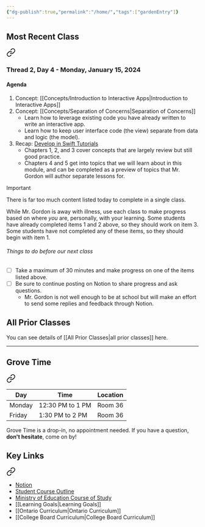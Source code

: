 ```yaml
---
{"dg-publish":true,"permalink":"/home/","tags":["gardenEntry"]}
---
```


## Most Recent Class

<div class="transclusion internal-embed is-loaded"><a class="markdown-embed-link" href="/thread-2/day-4/" aria-label="Open link"><svg xmlns="http://www.w3.org/2000/svg" width="24" height="24" viewBox="0 0 24 24" fill="none" stroke="currentColor" stroke-width="2" stroke-linecap="round" stroke-linejoin="round" class="svg-icon lucide-link"><path d="M10 13a5 5 0 0 0 7.54.54l3-3a5 5 0 0 0-7.07-7.07l-1.72 1.71"></path><path d="M14 11a5 5 0 0 0-7.54-.54l-3 3a5 5 0 0 0 7.07 7.07l1.71-1.71"></path></svg></a><div class="markdown-embed">




### Thread 2, Day 4 - Monday, January 15, 2024
#### Agenda

1. Concept: [[Concepts/Introduction to Interactive Apps\|Introduction to Interactive Apps]]
2. Concept: [[Concepts/Separation of Concerns\|Separation of Concerns]]
	- Learn how to leverage existing code you have already written to write an interactive app.
	- Learn how to keep user interface code (the view) separate from data and logic (the model).
3. Recap: [Develop in Swift Tutorials](https://developer.apple.com/tutorials/develop-in-swift-tutorials)
	- Chapters 1, 2, and 3 cover concepts that are largely review but still good practice.
	- Chapters 4 and 5 get into topics that we will learn about in this module, and can be completed as a preview of topics that Mr. Gordon will author separate lessons for.

> [!IMPORTANT]
> There is far too much content listed today to complete in a single class.
> 
> While Mr. Gordon is away with illness, use each class to make progress based on where *you* are, personally, with your learning. Some students have already completed items 1 and 2 above, so they should work on item 3. Some students have not completed any of these items, so they should begin with item 1.

###### Things to do before our next class
- [ ] Take a maximum of 30 minutes and make progress on one of the items listed above.
- [ ] Be sure to continue posting on Notion to share progress and ask questions.
	- Mr. Gordon is not well enough to be at school but will make an effort to send some replies and feedback through Notion.


</div></div>

## All Prior Classes
You can see details of [[All Prior Classes\|all prior classes]] here.
___
## Grove Time

<div class="transclusion internal-embed is-loaded"><a class="markdown-embed-link" href="/grove-time/" aria-label="Open link"><svg xmlns="http://www.w3.org/2000/svg" width="24" height="24" viewBox="0 0 24 24" fill="none" stroke="currentColor" stroke-width="2" stroke-linecap="round" stroke-linejoin="round" class="svg-icon lucide-link"><path d="M10 13a5 5 0 0 0 7.54.54l3-3a5 5 0 0 0-7.07-7.07l-1.72 1.71"></path><path d="M14 11a5 5 0 0 0-7.54-.54l-3 3a5 5 0 0 0 7.07 7.07l1.71-1.71"></path></svg></a><div class="markdown-embed">




Day|Time|Location
-|-|-
Monday|12:30 PM to 1 PM|Room 36
Friday|1:30 PM to 2 PM|Room 36

Grove Time is a drop-in, no appointment needed.
If you have a question, **don't hesitate**, come on by!

</div></div>

## Key Links

<div class="transclusion internal-embed is-loaded"><a class="markdown-embed-link" href="/key-links/" aria-label="Open link"><svg xmlns="http://www.w3.org/2000/svg" width="24" height="24" viewBox="0 0 24 24" fill="none" stroke="currentColor" stroke-width="2" stroke-linecap="round" stroke-linejoin="round" class="svg-icon lucide-link"><path d="M10 13a5 5 0 0 0 7.54.54l3-3a5 5 0 0 0-7.07-7.07l-1.72 1.71"></path><path d="M14 11a5 5 0 0 0-7.54-.54l-3 3a5 5 0 0 0 7.07 7.07l1.71-1.71"></path></svg></a><div class="markdown-embed">




- [Notion](https://notion.so)
- [Student Course Outline](https://bit.ly/lcscs23-g11-sco)
- [Ministry of Education Course of Study](https://bit.ly/lcscs23-g11-mco)
- [[Learning Goals\|Learning Goals]]
- [[Ontario Curriculum\|Ontario Curriculum]]
- [[College Board Curriculum\|College Board Curriculum]]


</div></div>
